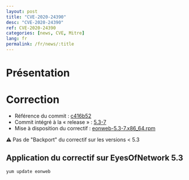 ```yaml
---
layout: post
title: "CVE-2020-24390"
desc: "CVE-2020-24390"
ref: CVE-2020-24390
categories: [news, CVE, Mitre]
lang: fr
permalink: /fr/news/:title
---
```


# Présentation



# Correction

- Référence du commit : [c416b52](https://github.com/EyesOfNetworkCommunity/eonweb/commit/c416b52d3b500d96ab40875f95b7c7939628854b)
- Commit intégré à la « release » : [5.3-7](https://github.com/EyesOfNetworkCommunity/eonweb/releases/tag/5.3-7)
- Mise à disposition du correctif : [eonweb-5.3-7.x86_64.rpm](https://download.eyesofnetwork.com/repos/5.3/updates/eonweb-5.3-7.x86_64.rpm)

⚠ Pas de "Backport" du correctif sur les versions < 5.3

## Application du correctif sur EyesOfNetwork 5.3

``` bash
yum update eonweb
```